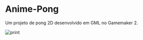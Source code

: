 # Anime-Pong
Um projeto de pong 2D desenvolvido em GML no Gamemaker 2.

![print](https://user-images.githubusercontent.com/46871782/114793066-f43ca080-9d5f-11eb-9321-701f88fcd300.png)

